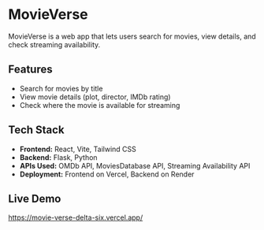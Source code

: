 # MovieVerse  

MovieVerse is a web app that lets users search for movies, view details, and check streaming availability.  

## Features  
- Search for movies by title  
- View movie details (plot, director, IMDb rating)  
- Check where the movie is available for streaming  

## Tech Stack  
- **Frontend:** React, Vite, Tailwind CSS  
- **Backend:** Flask, Python  
- **APIs Used:** OMDb API, MoviesDatabase API, Streaming Availability API  
- **Deployment:** Frontend on Vercel, Backend on Render  

## Live Demo  
https://movie-verse-delta-six.vercel.app/ 

